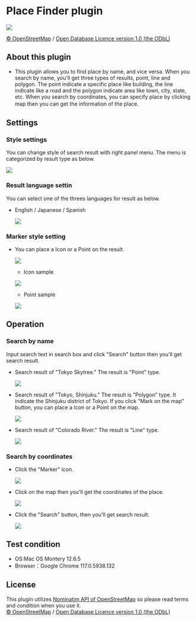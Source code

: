 # Place Finder plugin

   ![](https://raw.githubusercontent.com/eukarya-inc/reearth-plugin-place-finder/main/src/placeFinderTopImg.png)

[©️ OpenStreetMap](https://www.openstreetmap.org/copyright) /  [Open Database Licence version 1.0 (the ODbL)](https://opendatacommons.org/licenses/odbl/)

## About this plugin

- This plugin allows you to find place by name, and vice versa. When you search by name, you'll get three types of results, point, line and polygon. The point indicate a specific place like building, the line indicate like a road and the polygon indicate area like town, city, state, etc. When you search by coordinates, you can specify place by clicking map then you can get the information of the place.
　
## Settings

### Style settings
You can change style of search result with right panel menu. The menu is categorized by result type as below.

   ![](https://raw.githubusercontent.com/eukarya-inc/reearth-plugin-place-finder/main/src/img1.png)

### Result language settin

You can select one of the threes languages for result as below. 

- English / Japanese / Spanish

   ![](https://raw.githubusercontent.com/eukarya-inc/reearth-plugin-place-finder/main/src/img2.png)

### Marker style setting

- You can place a Icon or a Point on the result.

   ![](https://raw.githubusercontent.com/eukarya-inc/reearth-plugin-place-finder/main/src/img3.png)

   - Icon sample

   ![](https://raw.githubusercontent.com/eukarya-inc/reearth-plugin-place-finder/main/src/img4.png)

   - Point sample
 
   ![](https://raw.githubusercontent.com/eukarya-inc/reearth-plugin-place-finder/main/src/img5.png)


## Operation

### Search by name

Input search text in search box and click "Search" button then you'll get search result.

- Search result of "Tokyo Skytree." The result is "Point" type.
 
   ![](https://raw.githubusercontent.com/eukarya-inc/reearth-plugin-place-finder/main/src/img6.png)

- Search result of "Tokyo, Shinjuku." The result is "Polygon" type. It indicate the Shinjuku district of Tokyo. If you click "Mark on the map" button, you can place a Icon or a Point on the map.
 
   ![](https://raw.githubusercontent.com/eukarya-inc/reearth-plugin-place-finder/main/src/img7.png)

- Search result of "Colorado River." The result is "Line" type. 
 
   ![](https://raw.githubusercontent.com/eukarya-inc/reearth-plugin-place-finder/main/src/img8.png)


### Search by coordinates

- Click the "Marker" icon.

   ![](https://raw.githubusercontent.com/eukarya-inc/reearth-plugin-place-finder/main/src/img9.png)

- Click on the map then you'll get the coordinates of the place.

   ![](https://raw.githubusercontent.com/eukarya-inc/reearth-plugin-place-finder/main/src/img10.png)

- Click the "Search" button, then you'll get search result.

   ![](https://raw.githubusercontent.com/eukarya-inc/reearth-plugin-place-finder/main/src/img11.png)

## Test condition
  - OS:Mac OS Montery 12.6.5
  - Browser：Google Chrome 117.0.5938.132

## License
This plugin utilizes [Nominatim API of OpenStreetMap](https://nominatim.openstreetmap.org) so please read terms and condition when you use it.<br>
[©️ OpenStreetMap](https://www.openstreetmap.org/copyright) /  [Open Database Licence version 1.0 (the ODbL)](https://opendatacommons.org/licenses/odbl/)
